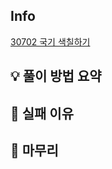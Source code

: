 ## Info
[30702 국기 색칠하기](https://www.acmicpc.net/problem/30702)

## 💡 풀이 방법 요약


## 👀 실패 이유


## 🙂 마무리
